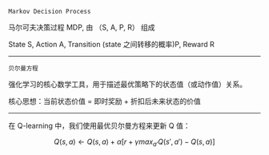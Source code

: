 


`Markov Decision Process`

马尔可夫决策过程 MDP, 由 （S, A, P, R） 组成

State S, Action A, Transition (state 之间转移的概率)P, Reward R



-------------


`贝尔曼方程`

强化学习的核心数学工具，用于描述最优策略下的状态值（或动作值）关系。

核心思想：当前状态价值 = 即时奖励 + 折扣后未来状态的价值


-------------

在 Q-learning 中，我们使用最优贝尔曼方程来更新 Q 值：

$$Q(s,a) \leftarrow Q(s,a) + \alpha[r + \gamma max_{a'}Q(s',a') - Q(s,a)]$$